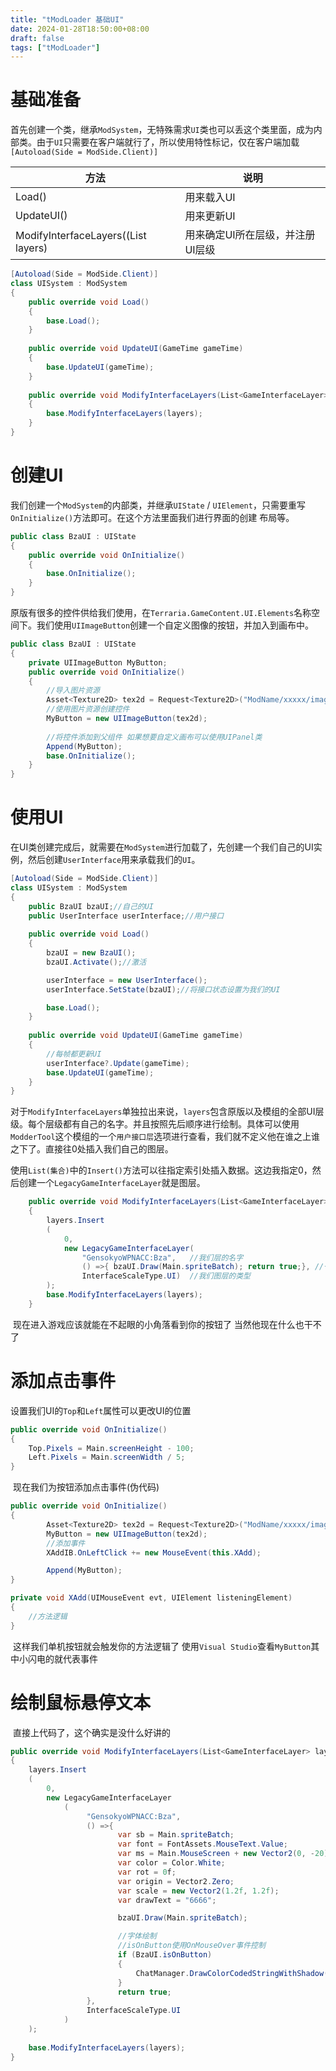 ```yaml
---
title: "tModLoader 基础UI"
date: 2024-01-28T18:50:00+08:00
draft: false
tags: ["tModLoader"]
---
```


# 基础准备

​	首先创建一个类，继承`ModSystem`，无特殊需求`UI`类也可以丢这个类里面，成为内部类。由于`UI`只需要在客户端就行了，所以使用特性标记，仅在客户端加载`[Autoload(Side = ModSide.Client)]`

| 方法                                                    | 说明                             |
| ------------------------------------------------------- | -------------------------------- |
| Load()                                                  | 用来载入UI                       |
| UpdateUI()                                              | 用来更新UI                       |
| ModifyInterfaceLayers((List<GameInterfaceLayer> layers) | 用来确定UI所在层级，并注册UI层级 |

```CS
[Autoload(Side = ModSide.Client)]
class UISystem : ModSystem
{
	public override void Load()
	{
        base.Load();
    }
    
    public override void UpdateUI(GameTime gameTime)
	{
        base.UpdateUI(gameTime);
    }
    
    public override void ModifyInterfaceLayers(List<GameInterfaceLayer> layers)
	{
        base.ModifyInterfaceLayers(layers);
    }   
}

```



# 创建UI

​	我们创建一个`ModSystem`的内部类，并继承`UIState` / `UIElement`，只需要重写`OnInitialize()`方法即可。在这个方法里面我们进行界面的创建 布局等。

```cs
public class BzaUI : UIState
{
    public override void OnInitialize()
	{
        base.OnInitialize();
    }
}
```

​	原版有很多的控件供给我们使用，在`Terraria.GameContent.UI.Elements`名称空间下。我们使用`UIImageButton`创建一个自定义图像的按钮，并加入到画布中。

```cs
public class BzaUI : UIState
{
    private UIImageButton MyButton;
    public override void OnInitialize()
	{
        //导入图片资源
        Asset<Texture2D> tex2d = Request<Texture2D>("ModName/xxxxx/imageName");
        //使用图片资源创建控件
        MyButton = new UIImageButton(tex2d);
        
        //将控件添加到父组件 如果想要自定义画布可以使用UIPanel类
        Append(MyButton);
        base.OnInitialize();
    }
}
```



# 使用UI

​	在UI类创建完成后，就需要在`ModSystem`进行加载了，先创建一个我们自己的UI实例，然后创建`UserInterface`用来承载我们的`UI`。

```cs
[Autoload(Side = ModSide.Client)]
class UISystem : ModSystem
{
    public BzaUI bzaUI;//自己的UI
    public UserInterface userInterface;//用户接口
    
	public override void Load()
	{
        bzaUI = new BzaUI();
        bzaUI.Activate();//激活

        userInterface = new UserInterface();
        userInterface.SetState(bzaUI);//将接口状态设置为我们的UI

        base.Load();
    }
    
    public override void UpdateUI(GameTime gameTime)
	{
        //每帧都更新UI
        userInterface?.Update(gameTime);
        base.UpdateUI(gameTime);
    }
}

```

​	对于`ModifyInterfaceLayers`单独拉出来说，`layers`包含原版以及模组的全部UI层级。每个层级都有自己的名字。并且按照先后顺序进行绘制。具体可以使用`ModderTool`这个模组的一个`用户接口层`选项进行查看，我们就不定义他在谁之上谁之下了。直接往0处插入我们自己的图层。

​	使用`List(集合)`中的`Insert()`方法可以往指定索引处插入数据。这边我指定0，然后创建一个`LegacyGameInterfaceLayer`就是图层。

```cs
    public override void ModifyInterfaceLayers(List<GameInterfaceLayer> layers)
	{
        layers.Insert
		(
    		0, 
    		new LegacyGameInterfaceLayer(
             	"GensokyoWPNACC:Bza",	//我们层的名字
             	() =>{ bzaUI.Draw(Main.spriteBatch); return true;}, //一个func委托，里面是UI绘制的逻辑,返回值控制是否覆盖之后的UI
             	InterfaceScaleType.UI)	//我们图层的类型
        );
        base.ModifyInterfaceLayers(layers);
    }   
```

​	现在进入游戏应该就能在不起眼的小角落看到你的按钮了 当然他现在什么也干不了



# 添加点击事件

​	设置我们UI的`Top`和`Left`属性可以更改UI的位置

```cs
public override void OnInitialize()
{
	Top.Pixels = Main.screenHeight - 100;
	Left.Pixels = Main.screenWidth / 5;
}
```

​	现在我们为按钮添加点击事件(伪代码)

```cs
public override void OnInitialize()
{
        Asset<Texture2D> tex2d = Request<Texture2D>("ModName/xxxxx/imageName");
        MyButton = new UIImageButton(tex2d);
        //添加事件
    	XAddIB.OnLeftClick += new MouseEvent(this.XAdd);

        Append(MyButton);
}

private void XAdd(UIMouseEvent evt, UIElement listeningElement)
{
    //方法逻辑
}
```

​	这样我们单机按钮就会触发你的方法逻辑了 使用`Visual Studio`查看`MyButton`其中小闪电的就代表事件



# 绘制鼠标悬停文本

​	直接上代码了，这个确实是没什么好讲的

```cs
public override void ModifyInterfaceLayers(List<GameInterfaceLayer> layers)
{
    layers.Insert
    (
        0, 
        new LegacyGameInterfaceLayer
            (
                 "GensokyoWPNACC:Bza",
                 () =>{
                        var sb = Main.spriteBatch;
                        var font = FontAssets.MouseText.Value;
                        var ms = Main.MouseScreen + new Vector2(0, -20);
                        var color = Color.White;
                        var rot = 0f;
                        var origin = Vector2.Zero;
                        var scale = new Vector2(1.2f, 1.2f);
                     	var drawText = "6666";

                        bzaUI.Draw(Main.spriteBatch);

                        //字体绘制
                     	//isOnButton使用OnMouseOver事件控制
                        if (BzaUI.isOnButton)
                        {
                            ChatManager.DrawColorCodedStringWithShadow(sb, font, drawText, ms, color, rot, origin, scale);
                        }
                        return true;
                 },
                 InterfaceScaleType.UI
            )
    );
    
    base.ModifyInterfaceLayers(layers);
}

```

